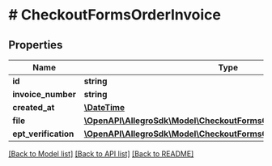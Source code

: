 # # CheckoutFormsOrderInvoice

## Properties

Name | Type | Description | Notes
------------ | ------------- | ------------- | -------------
**id** | **string** |  | [optional]
**invoice_number** | **string** |  | [optional]
**created_at** | [**\DateTime**](\DateTime.md) |  | [optional]
**file** | [**\OpenAPI\AllegroSdk\Model\CheckoutFormsOrderInvoiceFile**](CheckoutFormsOrderInvoiceFile.md) |  | [optional]
**ept_verification** | [**\OpenAPI\AllegroSdk\Model\CheckoutFormsOrderInvoiceEptVerification**](CheckoutFormsOrderInvoiceEptVerification.md) |  | [optional]

[[Back to Model list]](../../README.md#models) [[Back to API list]](../../README.md#endpoints) [[Back to README]](../../README.md)
